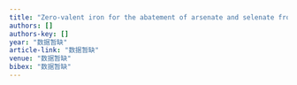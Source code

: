 ```yaml
---
title: "Zero-valent iron for the abatement of arsenate and selenate from flowback water of hydraulic fracturing"
authors: []
authors-key: []
year: "数据暂缺"
article-link: "数据暂缺"
venue: "数据暂缺"
bibex: "数据暂缺"
---
```

